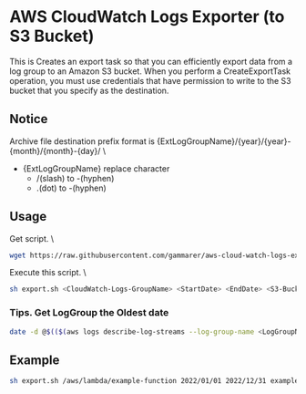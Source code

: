 # AWS CloudWatch Logs Exporter (to S3 Bucket)

This is Creates an export task so that you can efficiently export data from a log group to an Amazon S3 bucket. When you perform a CreateExportTask operation, you must use credentials that have permission to write to the S3 bucket that you specify as the destination.

## Notice

Archive file destination prefix format is {ExtLogGroupName}/{year}/{year}-{month}/{month}-{day}/ \

* {ExtLogGroupName} replace character
  * /(slash) to -(hyphen)
  * .(dot) to -(hyphen)

## Usage

Get script. \

```sh
wget https://raw.githubusercontent.com/gammarer/aws-cloud-watch-logs-exporter/main/expoter.sh
```

Execute this script. \

```sh
sh export.sh <CloudWatch-Logs-GroupName> <StartDate> <EndDate> <S3-BucketName>
```

### Tips. Get LogGroup the Oldest date

```sh
date -d @$(($(aws logs describe-log-streams --log-group-name <LogGroupName> --query "min(logStreams[*].firstEventTimestamp)" --output json) / 1000)) +"%Y/%m/%d"
```

## Example

```sh
sh export.sh /aws/lambda/example-function 2022/01/01 2022/12/31 example-log-archive-bucket
```
